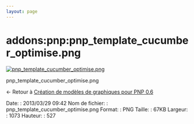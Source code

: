 ```yaml
---
layout: page
---
```


addons:pnp:pnp\_template\_cucumber\_optimise.png
================================================

[![pnp\_template\_cucumber\_optimise.png](../..//assets/media/addons/pnp/pnp_template_cucumber_optimise.png@cache=&w=900&h=442 "pnp_template_cucumber_optimise.png")](../..//assets/media/addons/pnp/pnp_template_cucumber_optimise.png@cache= "Afficher le fichier original")

pnp\_template\_cucumber\_optimise.png

← Retour à [Création de modèles de graphiques pour PNP
0.6](../../../nagios/addons/pnp/creation-template-graph.html "nagios:addons:pnp:creation-template-graph")

Date:
:   2013/03/29 09:42
Nom de fichier:
:   pnp\_template\_cucumber\_optimise.png
Format:
:   PNG
Taille:
:   67KB
Largeur:
:   1073
Hauteur:
:   527


